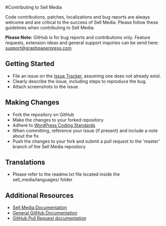 #Contributing to Sell Media

Code contributions, patches, localizations and bug reports are always welcome and are critical to the success of Sell Media. Please follow these guidelines when contributing to Sell Media:

__Please Note:__ GitHub is for bug reports and contributions only. Feature requests, extension ideas and general support inquiries can be send here: support@graphpaperpress.com

## Getting Started

* File an issue on the [Issue Tracker](https://github.com/graphpaperpress/Sell-Media/issues), assuming one does not already exist.
* Clearly describe the issue, including steps to reproduce the bug.
* Attach screenshots to the issue.

## Making Changes

* Fork the repository on GitHub
* Make the changes to your forked repository
* Adhere to [WordPress Coding Standards](http://codex.wordpress.org/WordPress_Coding_Standards)
* When committing, reference your issue (if present) and include a note about the fix
* Push the changes to your fork and submit a pull request to the 'master' branch of the Sell Media repository

## Translations

* Please refer to the readme.txt file located inside the sell_media/languages/ folder

## Additional Resources

* [Sell Media Documentation](http://graphpaperpress.com/docs/sell-media/)
* [General GitHub Documentation](http://help.github.com/)
* [GitHub Pull Request documentation](http://help.github.com/send-pull-requests/)